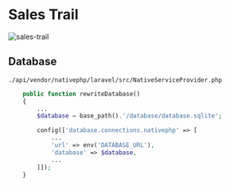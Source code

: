 # Sales Trail

![sales-trail](https://github.com/user-attachments/assets/8ab48385-d237-4655-8425-7d68f3eecbb2)

## Database
`./api/vendor/nativephp/laravel/src/NativeServiceProvider.php`

```php
    public function rewriteDatabase()
    {
        ...
        $database = base_path().'/database/database.sqlite';

        config(['database.connections.nativephp' => [
            ...
            'url' => env('DATABASE_URL'),
            'database' => $database,
            ...
        ]]);
    }
```
